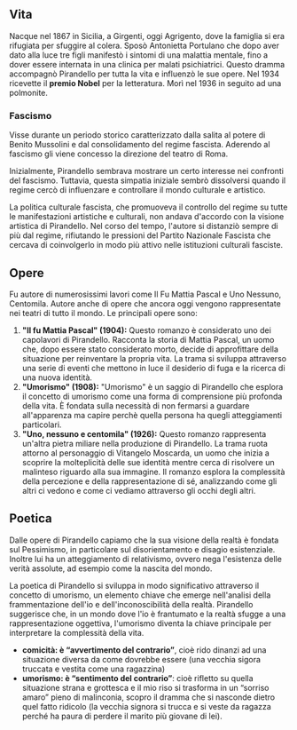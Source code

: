 ## Vita
Nacque nel 1867 in Sicilia, a Girgenti, oggi Agrigento, dove la famiglia si era rifugiata per sfuggire al colera. Sposò Antonietta Portulano che dopo aver dato alla luce tre figli manifestò i sintomi di una malattia mentale, fino a dover essere internata in una clinica per malati psichiatrici. Questo dramma accompagnò Pirandello per tutta la vita e influenzò le sue opere. Nel 1934 ricevette il **premio Nobel** per la letteratura. Morì nel 1936 in seguito ad una polmonite.
### Fascismo
Visse durante un periodo storico caratterizzato dalla salita al potere di Benito Mussolini e dal consolidamento del regime fascista. Aderendo al fascismo gli viene concesso la direzione del teatro di Roma.

Inizialmente, Pirandello sembrava mostrare un certo interesse nei confronti del fascismo. Tuttavia, questa simpatia iniziale sembrò dissolversi quando il regime cercò di influenzare e controllare il mondo culturale e artistico.

La politica culturale fascista, che promuoveva il controllo del regime su tutte le manifestazioni artistiche e culturali, non andava d'accordo con la visione artistica di Pirandello. Nel corso del tempo, l'autore si distanziò sempre di più dal regime, rifiutando le pressioni del Partito Nazionale Fascista che cercava di coinvolgerlo in modo più attivo nelle istituzioni culturali fasciste.
## Opere
Fu autore di numerosissimi lavori come Il Fu Mattia Pascal e Uno Nessuno, Centomila. Autore anche di opere che ancora oggi vengono rappresentate nei teatri di tutto il mondo. Le principali opere sono:
1. **"Il fu Mattia Pascal" (1904):** Questo romanzo è considerato uno dei capolavori di Pirandello. Racconta la storia di Mattia Pascal, un uomo che, dopo essere stato considerato morto, decide di approfittare della situazione per reinventare la propria vita. La trama si sviluppa attraverso una serie di eventi che mettono in luce il desiderio di fuga e la ricerca di una nuova identità. 
2. **"Umorismo" (1908):** "Umorismo" è un saggio di Pirandello che esplora il concetto di umorismo come una forma di comprensione più profonda della vita. È fondata sulla necessità di non fermarsi a guardare all'apparenza ma capire perchè quella persona ha quegli atteggiamenti particolari.
3. **"Uno, nessuno e centomila" (1926):** Questo romanzo rappresenta un'altra pietra miliare nella produzione di Pirandello. La trama ruota attorno al personaggio di Vitangelo Moscarda, un uomo che inizia a scoprire la molteplicità delle sue identità mentre cerca di risolvere un malinteso riguardo alla sua immagine. Il romanzo esplora la complessità della percezione e della rappresentazione di sé, analizzando come gli altri ci vedono e come ci vediamo attraverso gli occhi degli altri.
## Poetica
Dalle opere di Pirandello capiamo che la sua visione della realtà è fondata sul Pessimismo, in particolare sul disorientamento e disagio esistenziale. Inoltre lui ha un atteggiamento di relativismo, ovvero nega l'esistenza delle verità assolute, ad esempio come la nascita del mondo. 

La poetica di Pirandello si sviluppa in modo significativo attraverso il concetto di umorismo, un elemento chiave che emerge nell'analisi della frammentazione dell'io e dell'inconoscibilità della realtà. Pirandello suggerisce che, in un mondo dove l'io è frantumato e la realtà sfugge a una rappresentazione oggettiva, l'umorismo diventa la chiave principale per interpretare la complessità della vita.

- **comicità: è “avvertimento del contrario”**, cioè rido dinanzi ad una situazione diversa da come dovrebbe essere (una vecchia sigora truccata e vestita come una ragazzina)
- **umorismo: è “sentimento del contrario”**: cioè rifletto su quella situazione strana e grottesca e il mio riso si trasforma in un “sorriso amaro” pieno di malinconia, scopro il dramma che si nasconde dietro quel fatto ridicolo (la vecchia signora si trucca e si veste da ragazza perché ha paura di perdere il marito più giovane di lei).
